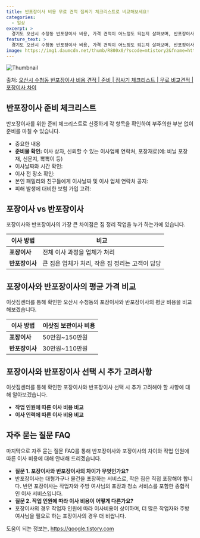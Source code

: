 ```yaml
---
title: 반포장이사 비용 무료 견적 짐싸기 체크리스트로 비교해보세요!
categories:
  - 일상
excerpt: >
  경기도 오산시 수청동 반포장이사 비용, 가격 견적이 어느정도 되는지 살펴보며, 반포장이사를 준비함에 있어 짐싸기 준비 체크리스트가 무엇인지 보겠습니다. 마지막으로 포장이사와 차이점을 통해 무료 비교견적으로 어떤 것이 더 합리적인 선택인지 공유 드립니다.오산시 수청동 포장이사 견적 샘플 보기 👈 클릭오산시 수청동 포장이사 가격 살펴보기 👈 클릭오산시 수청동 반포장이사 평균 이사 비용평수오산시 수청동 평균 이사 비용원룸 이사9평 이하 (1톤)30만원~투룸/쓰리룸 이사16평 ~ 20평 (2.5톤)80만원~쓰리룸 이사21평 (5톤) ~110만원~우리집 무료 이사견적 받기 👈 클릭포장 vs 반포장: 이사 방법 비교포장과 반포장의 가장 큰 차이점은 짐 정리 작업을 누가 하는가에 있습니다.포장이사는 전체 이사 ..
feature_text: >
  경기도 오산시 수청동 반포장이사 비용, 가격 견적이 어느정도 되는지 살펴보며, 반포장이사를 준비함에 있어 짐싸기 준비 체크리스트가 무엇인지 보겠습니다. 마지막으로 포장이사와 차이점을 통해 무료 비교견적으로 어떤 것이 더 합리적인 선택인지 공유 드립니다.오산시 수청동 포장이사 견적 샘플 보기 👈 클릭오산시 수청동 포장이사 가격 살펴보기 👈 클릭오산시 수청동 반포장이사 평균 이사 비용평수오산시 수청동 평균 이사 비용원룸 이사9평 이하 (1톤)30만원~투룸/쓰리룸 이사16평 ~ 20평 (2.5톤)80만원~쓰리룸 이사21평 (5톤) ~110만원~우리집 무료 이사견적 받기 👈 클릭포장 vs 반포장: 이사 방법 비교포장과 반포장의 가장 큰 차이점은 짐 정리 작업을 누가 하는가에 있습니다.포장이사는 전체 이사 ..
image: https://img1.daumcdn.net/thumb/R800x0/?scode=mtistory2&fname=https%3A%2F%2Fblog.kakaocdn.net%2Fdn%2FcHRd6l%2FbtsHaWwhLgL%2FIM8Y1jnRO9WvMuAddSqCHk%2Fimg.webp
---
```


![Thumbnail](https://img1.daumcdn.net/thumb/R800x0/?scode=mtistory2&fname=https%3A%2F%2Fblog.kakaocdn.net%2Fdn%2FcHRd6l%2FbtsHaWwhLgL%2FIM8Y1jnRO9WvMuAddSqCHk%2Fimg.webp)

<p>출처: <a href="https://qoogle.tistory.com/9196" rel="dofollow">오산시 수청동 반포장이사 비용 견적 | 준비 | 짐싸기 체크리스트 | 무료 비교견적 | 포장이사 차이</a> </p>

## 반포장이사 준비 체크리스트

반포장이사를 위한 준비 체크리스트로 신중하게 각 항목을 확인하여 부주의한 부분 없이 준비를 마칠 수 있습니다.

  * 중요한 내용
  * **준비물 확인:** 이사 상자, 신뢰할 수 있는 이사업체 연락처, 포장재료(예: 비닐 포장재, 신문지, 뽁뽁이 등)
  * 이사날짜와 시간 확인:
  * 이사 전 장소 확인:
  * 본인 패밀리와 친구들에게 이사날짜 및 이사 업체 연락처 공지:
  * 피해 발생에 대비한 보험 가입 고려:

## 포장이사 vs 반포장이사

포장이사와 반포장이사의 가장 큰 차이점은 짐 정리 작업을 누가 하는가에 있습니다.

**이사 방법** | **비교**  
---|---  
**포장이사** | 전체 이사 과정을 업체가 처리  
**반포장이사** | 큰 짐은 업체가 처리, 작은 짐 정리는 고객이 담당  
  
## 포장이사와 반포장이사의 평균 가격 비교

이삿짐센터를 통해 확인한 오산시 수청동의 포장이사와 반포장이사의 평균 비용을 비교해보겠습니다.

**이사 방법** | **이삿짐 보관이사 비용**  
---|---  
**포장이사** | 50만원~150만원  
**반포장이사** | 30만원~110만원  
  
## 포장이사와 반포장이사 선택 시 추가 고려사항

이삿짐센터를 통해 확인한 포장이사와 반포장이사 선택 시 추가 고려해야 할 사항에 대해 알아보겠습니다.

  * **작업 인원에 따른 이사 비용 비교**
  * **이사 인력에 따른 이사 비용 비교**

## 자주 묻는 질문 FAQ

마지막으로 자주 묻는 질문 FAQ를 통해 반포장이사와 포장이사의 차이와 작업 인원에 따른 이사 비용에 대해 안내해 드리겠습니다.

  * **질문 1. 포장이사와 반포장이사의 차이가 무엇인가요?**
  * 반포장이사는 대형가구나 물건을 포장하는 서비스로, 작은 짐은 직접 포장해야 합니다. 반면 포장이사는 작업자와 주방 여사님의 포장과 청소 서비스를 포함한 종합적인 이사 서비스입니다.
  * **질문 2. 작업 인원에 따라 이사 비용이 어떻게 다른가요?**
  * 포장이사의 경우 작업자 인원에 따라 이사비용이 상이하며, 더 많은 작업자와 주방 여사님을 필요로 하는 포장이사의 경우 더 비쌉니다.

 

도움이 되는 정보는, <a href="https://qoogle.tistory.com" rel="dofollow">https://qoogle.tistory.com</a>


